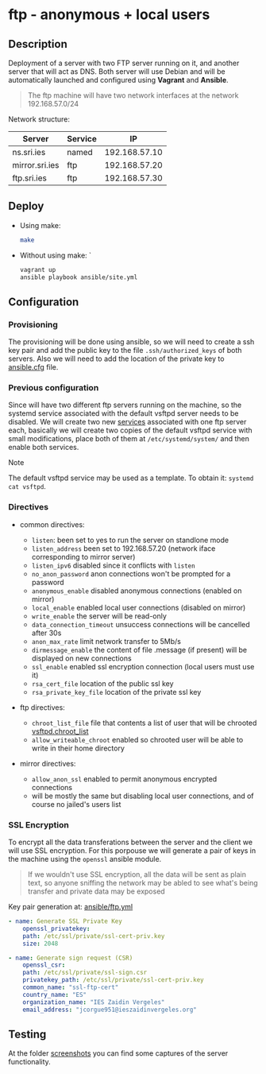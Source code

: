 # ftp - anonymous + local users

## Description
Deployment of a server with two FTP server running on it, and another server that will act as DNS. Both server will use Debian and will be automatically launched and configured using **Vagrant** and **Ansible**.

> The ftp machine will have two network interfaces at the network 192.168.57.0/24 

Network structure:

|     Server     |  Service  |      IP       |
|----------------|-----------| --------------|
| ns.sri.ies     |   named   | 192.168.57.10 |
| mirror.sri.ies |    ftp    | 192.168.57.20 |
| ftp.sri.ies    |    ftp    | 192.168.57.30 |

## Deploy

- Using make: 
    ```bash
    make
    ```
- Without using make: `
    ```bash
    vagrant up
    ansible playbook ansible/site.yml
    ```

## Configuration

### Provisioning
The provisioning will be done using ansible, so we will need to create a ssh key pair and add 
the public key to the file `.ssh/authorized_keys` of both servers. Also we will need to add 
the location of the private key to [ansible.cfg](ansible.cfg) file.

### Previous configuration
Since will have two different ftp servers running on the machine, so the systemd service associated with the 
default vsftpd server needs to be disabled. We will create two new 
[services](files/ftp/systemd/vsftpd-ftp.service) associated with one ftp server each, 
basically we will create two copies of the default vsftpd service with small modifications, place both of 
them at `/etc/systemd/system/` and then enable both services.
> [!NOTE]
> The default vsftpd service may be used as a template. To obtain it: `systemd cat vsftpd`. 

### Directives 
- common directives:
    - `listen`: been set to yes to run the server on standlone mode
    - `listen_address` been set to 192.168.57.20 (network iface corresponding to mirror server)
    - `listen_ipv6` disabled since it conflicts with `listen`
    - `no_anon_password` anon connections won't be prompted for a password
    - `anonymous_enable` disabled anonymous connections (enabled on mirror)
    - `local_enable` enabled local user connections (disabled on mirror)
    - `write_enable` the server will be read-only
    - `data_connection_timeout` unsuccess connections will be cancelled after 30s
    - `anon_max_rate` limit network transfer to 5Mb/s
    - `dirmessage_enable` the content of file .message (if present) will be displayed on new connections
    - `ssl_enable` enabled ssl encryption connection (local users must use it)
    - `rsa_cert_file` location of the public ssl key
    - `rsa_private_key_file` location of the private ssl key

- ftp directives: 
    - `chroot_list_file` file that contents a list of user that will be chrooted [vsftpd.chroot_list](files/ftp/vsftpd.chroot_list)
    - `allow_writeable_chroot` enabled so chrooted user will be able to write in their home directory

- mirror directives: 
    - `allow_anon_ssl` enabled to permit anonymous encrypted connections
    - will be mostly the same but disabling local user connections, and of course no jailed's users list

### SSL Encryption
To encrypt all the data transferations between the server and the client we will use SSL encryption. 
For this porpouse we will generate a pair of keys in the machine using the `openssl` ansible module.

> If we wouldn't use SSL encryption, all the data will be sent as plain text, so anyone sniffing the network
> may be abled to see what's being transfer and private data may be exposed

Key pair generation at: [ansible/ftp.yml](ansible/ftp.yml)
```yaml
- name: Generate SSL Private Key
    openssl_privatekey:
    path: /etc/ssl/private/ssl-cert-priv.key
    size: 2048

- name: Generate sign request (CSR)
    openssl_csr:
    path: /etc/ssl/private/ssl-sign.csr
    privatekey_path: /etc/ssl/private/ssl-cert-priv.key
    common_name: "ssl-ftp-cert"
    country_name: "ES"
    organization_name: "IES Zaidin Vergeles"
    email_address: "jcorgue951@ieszaidinvergeles.org"
```

## Testing

At the folder [screenshots](screenshots) you can find some captures of the server functionality.